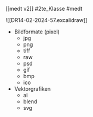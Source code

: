 [[medt v2]] #2te_Klasse #medt 


![[DR14-02-2024-57.excalidraw]]

- Bildformate (pixel)
	- jpg
	- png
	- tiff
	- raw
	- psd
	- gif
	- bmp
	- ico
- Vektorgrafiken
	- ai
	- blend
	- svg